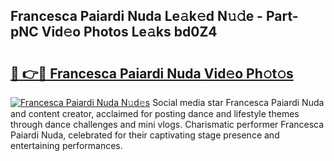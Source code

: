 ## Francesca Paiardi Nuda Le𝚊k𝚎d N𝚞𝚍e - Part-pNC Vid𝚎o Photos Le𝚊ks bd0Z4

# <h2><a href="http://fbfg4k.evod.top/?m=Francesca+Paiardi+Nuda">🔗 👉🔴 Francesca Paiardi Nuda Vid𝚎o Ph𝚘t𝚘s</a></h2>

[![Francesca Paiardi Nuda N𝚞d𝚎s](https://i.imgur.com/8V9OHl7.gif)](http://fbfg4k.evod.top/?m=Francesca+Paiardi+Nuda)
Social media star Francesca Paiardi Nuda and content creator, acclaimed for posting dance and lifestyle themes through dance challenges and mini vlogs. Charismatic performer Francesca Paiardi Nuda, celebrated for their captivating stage presence and entertaining performances. 
